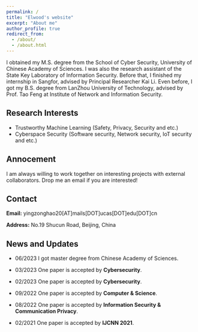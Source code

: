 ```yaml
---
permalink: /
title: "Elwood's website"
excerpt: "About me"
author_profile: true
redirect_from: 
  - /about/
  - /about.html
---
```


I obtained my M.S. degree from the School of Cyber Security, University of Chinese Academy of Sciences.  I was also the research assistant of the State Key Laboratory of Information Security. Before that, I finished my internship in Sangfor, advised by Principal Researcher Kai Li. Even before, I got my B.S. degree from LanZhou University of Technology, advised by Prof. Tao Feng at Institute of Network and Information Security.


## Research Interests
* Trustworthy Machine Learning (Safety, Privacy, Security and etc.)
* Cyberspace Security (Software security, Network security, IoT security and etc.)


## Annocement
I am always willing to work together on interesting projects with external collaborators. Drop me an email if you are interested!

## Contact
**Email:** yingzonghao20[AT]mails[DOT]ucas[DOT]edu[DOT]cn

**Address:** No.19 Shucun Road, Beijing, China

## News and Updates

* 06/2023 I got master degree from Chinese Academy of Sciences.
  
* 03/2023 One paper is accepted by **Cybersecurity**.
  
* 02/2023 One paper is accepted by **Cybersecurity**.
  
* 09/2022 One paper is accepted by **Computer & Science**.
  
* 08/2022 One paper is accepted by **Information Security & Communication Privacy**.
  
* 02/2021 One paper is accepted by **IJCNN 2021**.

